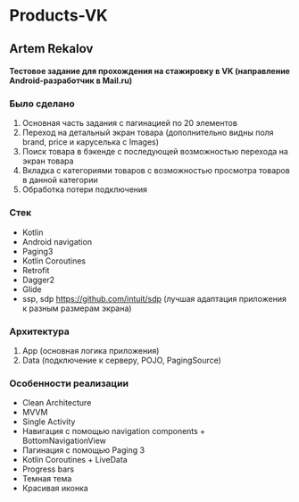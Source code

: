 # Products-VK
## **Artem Rekalov**
#### Тестовое задание для прохождения на стажировку в VK (направление Android-разработчик в Mail.ru)

### Было сделано
1. Основная часть задания с пагинацией по 20 элементов
2. Переход на детальный экран товара (дополнительно видны поля brand, price и каруселька с Images)
3. Поиск товара в бэкенде с последующей возможностью перехода на экран товара 
4. Вкладка с категориями товаров с возможностью просмотра товаров в данной категории
5. Обработка потери подключения

### Стек
- Kotlin
- Android navigation
- Paging3 
- Kotlin Coroutines
- Retrofit
- Dagger2
- Glide
- ssp, sdp <https://github.com/intuit/sdp> (лучшая адаптация приложения к разным размерам экрана)

### Архитектура 
1. App (основная логика приложения)
3. Data (подключение к серверу, POJO, PagingSource)

### Особенности реализации
- Clean Architecture
- MVVM
- Single Activity
- Навигация с помощью navigation components + BottomNavigationView
- Пагинация с помощью Paging 3
- Kotlin Coroutines + LiveData
- Progress bars
- Темная тема
- Красивая иконка